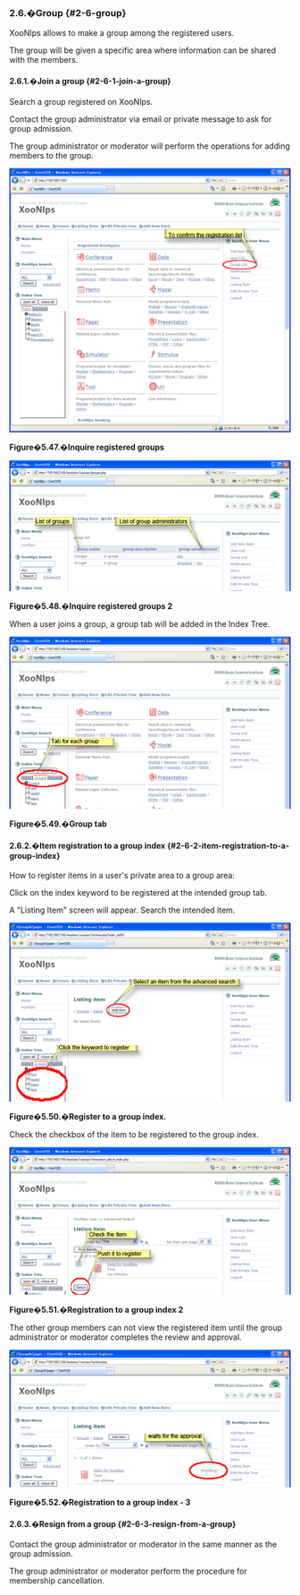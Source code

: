 ### 2.6.�Group {#2-6-group}

XooNIps allows to make a group among the registered users.

The group will be given a specific area where information can be shared with the members.

#### 2.6.1.�Join a group {#2-6-1-join-a-group}

Search a group registered on XooNIps.

Contact the group administrator via email or private message to ask for group admission.

The group administrator or moderator will perform the operations for adding members to the group.

![Inquire registered groups](../../assets/xoonips-operate46.png)

**Figure�5.47.�Inquire registered groups**

![Inquire registered groups 2](../../assets/xoonips-operate47.png)

**Figure�5.48.�Inquire registered groups 2**

When a user joins a group, a group tab will be added in the Index Tree.

![Group tab](../../assets/xoonips-operate48.png)

**Figure�5.49.�Group tab**

#### 2.6.2.�Item registration to a group index {#2-6-2-item-registration-to-a-group-index}

How to register items in a user&#039;s private area to a group area:

Click on the index keyword to be registered at the intended group tab.

A &quot;Listing Item&quot; screen will appear. Search the intended item.

![Register to a group index.](../../assets/xoonips-operate49.png)

**Figure�5.50.�Register to a group index.**

Check the checkbox of the item to be registered to the group index.

![Registration to a group index 2](../../assets/xoonips-operate50.png)

**Figure�5.51.�Registration to a group index 2**

The other group members can not view the registered item until the group administrator or moderator completes the review and approval.

![Registration to a group index - 3](../../assets/xoonips-operate51.png)

**Figure�5.52.�Registration to a group index - 3**

#### 2.6.3.�Resign from a group {#2-6-3-resign-from-a-group}

Contact the group administrator or moderator in the same manner as the group admission.

The group administrator or moderator perform the procedure for membership cancellation.